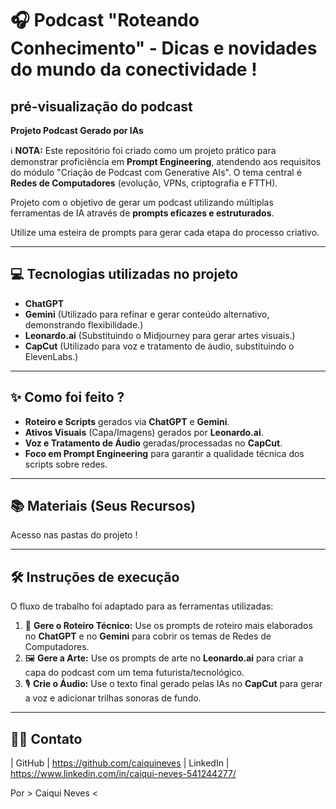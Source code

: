 # 🎧 Podcast "Roteando Conhecimento" - Dicas e novidades do mundo da conectividade !

## pré-visualização do podcast

**Projeto Podcast Gerado por IAs**

ℹ️ **NOTA:** Este repositório foi criado como um projeto prático para demonstrar proficiência em **Prompt Engineering**, atendendo aos requisitos do módulo "Criação de Podcast com Generative AIs". O tema central é **Redes de Computadores** (evolução, VPNs, criptografia e FTTH).

Projeto com o objetivo de gerar um podcast utilizando múltiplas ferramentas de IA através de **prompts eficazes e estruturados**.

Utilize uma esteira de prompts para gerar cada etapa do processo criativo.

---

## 💻 Tecnologias utilizadas no projeto

- **ChatGPT**
- **Gemini** (Utilizado para refinar e gerar conteúdo alternativo, demonstrando flexibilidade.)
- **Leonardo.ai** (Substituindo o Midjourney para gerar artes visuais.)
- **CapCut** (Utilizado para voz e tratamento de áudio, substituindo o ElevenLabs.)

---

## ✨ Como foi feito ?

- **Roteiro e Scripts** gerados via **ChatGPT** e **Gemini**.
- **Ativos Visuais** (Capa/Imagens) gerados por **Leonardo.ai**.
- **Voz e Tratamento de Áudio** geradas/processadas no **CapCut**.
- **Foco em Prompt Engineering** para garantir a qualidade técnica dos scripts sobre redes.

---

## 📚 Materiais (Seus Recursos)

Acesso nas pastas do projeto !

---

## 🛠️ Instruções de execução

O fluxo de trabalho foi adaptado para as ferramentas utilizadas:

1. 🤖 **Gere o Roteiro Técnico:** Use os prompts de roteiro mais elaborados no **ChatGPT** e no **Gemini** para cobrir os temas de Redes de Computadores.
2. 🖼️ **Gere a Arte:** Use os prompts de arte no **Leonardo.ai** para criar a capa do podcast com um tema futurista/tecnológico.
3. 🎙️ **Crie o Áudio:** Use o texto final gerado pelas IAs no **CapCut** para gerar a voz e adicionar trilhas sonoras de fundo.

---

## 👨‍💻  Contato


| GitHub | https://github.com/caiquineves
| LinkedIn | https://www.linkedin.com/in/caiqui-neves-541244277/

Por > Caiqui Neves <
